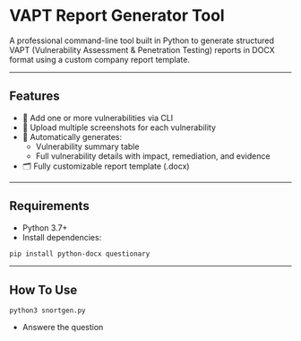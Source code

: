 # VAPT Report Generator Tool

A professional command-line tool built in Python to generate structured VAPT (Vulnerability Assessment & Penetration Testing) reports in DOCX format using a custom company report template.

---

## Features

- 🔐 Add one or more vulnerabilities via CLI
- 📸 Upload multiple screenshots for each vulnerability
- 📄 Automatically generates:
  - Vulnerability summary table
  - Full vulnerability details with impact, remediation, and evidence
- 🗂️ Fully customizable report template (.docx)

---

## Requirements

- Python 3.7+
- Install dependencies:

```bash
pip install python-docx questionary
```
---

## How To Use
```
python3 snortgen.py
```
- Answere the question
